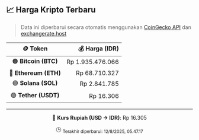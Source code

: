 

<!-- HARGA_KRIPTO -->
## 📈 Harga Kripto Terbaru

> Data ini diperbarui secara otomatis menggunakan [CoinGecko API](https://www.coingecko.com/) dan [exchangerate.host](https://exchangerate.host/)

<div align="center">

| 🪙 Token | 💰 Harga (IDR) |
|:------:|---------------:|
| 🟠 **Bitcoin (BTC)**   | Rp 1.935.476.066 |
| 🔵 **Ethereum (ETH)**  | Rp 68.710.327 |
| 🟣 **Solana (SOL)**    | Rp 2.841.785 |
| 🟢 **Tether (USDT)**   | Rp 16.306 |

---

💱 **Kurs Rupiah (USD → IDR)**: Rp 16.305

🕒 <sub>Terakhir diperbarui: 12/8/2025, 05.47.17</sub>

</div>
<!-- /HARGA_KRIPTO -->